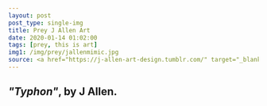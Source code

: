 ```yaml
---
layout: post
post_type: single-img
title: Prey J Allen Art
date: 2020-01-14 01:02:00
tags: [prey, this is art]
img1: /img/prey/jallenmimic.jpg
source: <a href="https://j-allen-art-design.tumblr.com/" target="_blank" rel="nofollow">Tumblr</a>
---
```

## *"Typhon"*, by J Allen. 